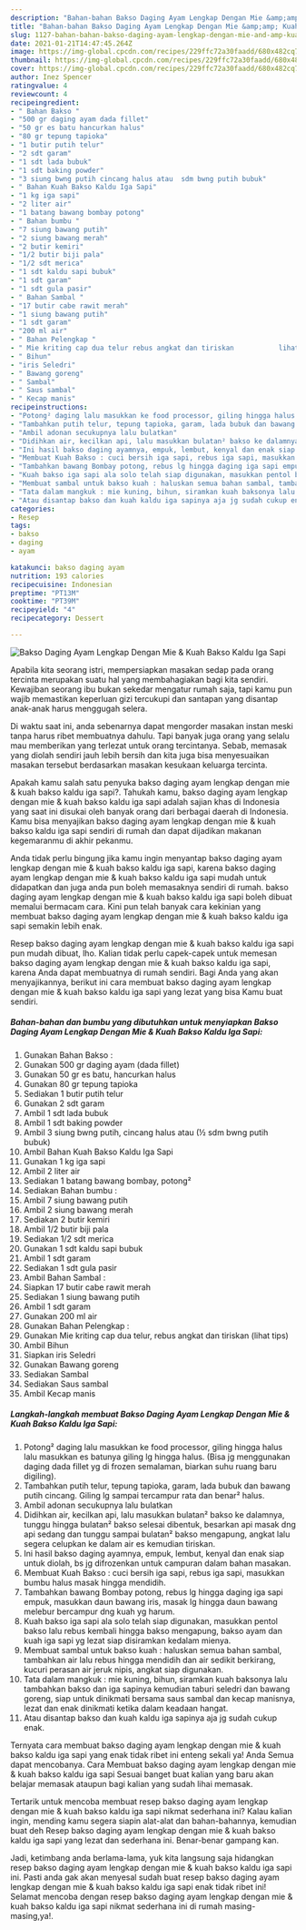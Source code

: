 ```yaml
---
description: "Bahan-bahan Bakso Daging Ayam Lengkap Dengan Mie &amp;amp; Kuah Bakso Kaldu Iga Sapi Sederhana Untuk Jualan"
title: "Bahan-bahan Bakso Daging Ayam Lengkap Dengan Mie &amp;amp; Kuah Bakso Kaldu Iga Sapi Sederhana Untuk Jualan"
slug: 1127-bahan-bahan-bakso-daging-ayam-lengkap-dengan-mie-and-amp-kuah-bakso-kaldu-iga-sapi-sederhana-untuk-jualan
date: 2021-01-21T14:47:45.264Z
image: https://img-global.cpcdn.com/recipes/229ffc72a30faadd/680x482cq70/bakso-daging-ayam-lengkap-dengan-mie-kuah-bakso-kaldu-iga-sapi-foto-resep-utama.jpg
thumbnail: https://img-global.cpcdn.com/recipes/229ffc72a30faadd/680x482cq70/bakso-daging-ayam-lengkap-dengan-mie-kuah-bakso-kaldu-iga-sapi-foto-resep-utama.jpg
cover: https://img-global.cpcdn.com/recipes/229ffc72a30faadd/680x482cq70/bakso-daging-ayam-lengkap-dengan-mie-kuah-bakso-kaldu-iga-sapi-foto-resep-utama.jpg
author: Inez Spencer
ratingvalue: 4
reviewcount: 4
recipeingredient:
- " Bahan Bakso "
- "500 gr daging ayam dada fillet"
- "50 gr es batu hancurkan halus"
- "80 gr tepung tapioka"
- "1 butir putih telur"
- "2 sdt garam"
- "1 sdt lada bubuk"
- "1 sdt baking powder"
- "3 siung bwng putih cincang halus atau  sdm bwng putih bubuk"
- " Bahan Kuah Bakso Kaldu Iga Sapi"
- "1 kg iga sapi"
- "2 liter air"
- "1 batang bawang bombay potong"
- " Bahan bumbu "
- "7 siung bawang putih"
- "2 siung bawang merah"
- "2 butir kemiri"
- "1/2 butir biji pala"
- "1/2 sdt merica"
- "1 sdt kaldu sapi bubuk"
- "1 sdt garam"
- "1 sdt gula pasir"
- " Bahan Sambal "
- "17 butir cabe rawit merah"
- "1 siung bawang putih"
- "1 sdt garam"
- "200 ml air"
- " Bahan Pelengkap "
- " Mie kriting cap dua telur rebus angkat dan tiriskan           lihat tips"
- " Bihun"
- "iris Seledri"
- " Bawang goreng"
- " Sambal"
- " Saus sambal"
- " Kecap manis"
recipeinstructions:
- "Potong² daging lalu masukkan ke food processor, giling hingga halus lalu masukkan es batunya giling lg hingga halus. (Bisa jg menggunakan daging dada fillet yg di frozen semalaman, biarkan suhu ruang baru digiling)."
- "Tambahkan putih telur, tepung tapioka, garam, lada bubuk dan bawang putih cincang. Giling lg sampai tercampur rata dan benar² halus."
- "Ambil adonan secukupnya lalu bulatkan"
- "Didihkan air, kecilkan api, lalu masukkan bulatan² bakso ke dalamnya, tunggu hingga bulatan² bakso selesai dibentuk, besarkan api masak dng api sedang dan tunggu sampai bulatan² bakso mengapung, angkat lalu segera celupkan ke dalam air es kemudian tiriskan."
- "Ini hasil bakso daging ayamnya, empuk, lembut, kenyal dan enak siap untuk diolah, bs jg difrozenkan untuk campuran dalam bahan masakan."
- "Membuat Kuah Bakso : cuci bersih iga sapi, rebus iga sapi, masukkan bumbu halus masak hingga mendidih."
- "Tambahkan bawang Bombay potong, rebus lg hingga daging iga sapi empuk, masukkan daun bawang iris, masak lg hingga daun bawang melebur bercampur dng kuah yg harum."
- "Kuah bakso iga sapi ala solo telah siap digunakan, masukkan pentol bakso lalu rebus kembali hingga bakso mengapung, bakso ayam dan kuah iga sapi yg lezat siap disiramkan kedalam mienya."
- "Membuat sambal untuk bakso kuah : haluskan semua bahan sambal, tambahkan air lalu rebus hingga mendidih dan air sedikit berkirang, kucuri perasan air jeruk nipis, angkat siap digunakan."
- "Tata dalam mangkuk : mie kuning, bihun, siramkan kuah baksonya lalu tambahkan bakso dan iga sapinya kemudian taburi seledri dan bawang goreng, siap untuk dinikmati bersama saus sambal dan kecap manisnya, lezat dan enak dinikmati ketika dalam keadaan hangat."
- "Atau disantap bakso dan kuah kaldu iga sapinya aja jg sudah cukup enak."
categories:
- Resep
tags:
- bakso
- daging
- ayam

katakunci: bakso daging ayam 
nutrition: 193 calories
recipecuisine: Indonesian
preptime: "PT13M"
cooktime: "PT39M"
recipeyield: "4"
recipecategory: Dessert

---
```



![Bakso Daging Ayam Lengkap Dengan Mie &amp; Kuah Bakso Kaldu Iga Sapi](https://img-global.cpcdn.com/recipes/229ffc72a30faadd/680x482cq70/bakso-daging-ayam-lengkap-dengan-mie-kuah-bakso-kaldu-iga-sapi-foto-resep-utama.jpg)

Apabila kita seorang istri, mempersiapkan masakan sedap pada orang tercinta merupakan suatu hal yang membahagiakan bagi kita sendiri. Kewajiban seorang ibu bukan sekedar mengatur rumah saja, tapi kamu pun wajib memastikan keperluan gizi tercukupi dan santapan yang disantap anak-anak harus menggugah selera.

Di waktu  saat ini, anda sebenarnya dapat mengorder masakan instan meski tanpa harus ribet membuatnya dahulu. Tapi banyak juga orang yang selalu mau memberikan yang terlezat untuk orang tercintanya. Sebab, memasak yang diolah sendiri jauh lebih bersih dan kita juga bisa menyesuaikan masakan tersebut berdasarkan masakan kesukaan keluarga tercinta. 



Apakah kamu salah satu penyuka bakso daging ayam lengkap dengan mie &amp; kuah bakso kaldu iga sapi?. Tahukah kamu, bakso daging ayam lengkap dengan mie &amp; kuah bakso kaldu iga sapi adalah sajian khas di Indonesia yang saat ini disukai oleh banyak orang dari berbagai daerah di Indonesia. Kamu bisa menyajikan bakso daging ayam lengkap dengan mie &amp; kuah bakso kaldu iga sapi sendiri di rumah dan dapat dijadikan makanan kegemaranmu di akhir pekanmu.

Anda tidak perlu bingung jika kamu ingin menyantap bakso daging ayam lengkap dengan mie &amp; kuah bakso kaldu iga sapi, karena bakso daging ayam lengkap dengan mie &amp; kuah bakso kaldu iga sapi mudah untuk didapatkan dan juga anda pun boleh memasaknya sendiri di rumah. bakso daging ayam lengkap dengan mie &amp; kuah bakso kaldu iga sapi boleh dibuat memalui bermacam cara. Kini pun telah banyak cara kekinian yang membuat bakso daging ayam lengkap dengan mie &amp; kuah bakso kaldu iga sapi semakin lebih enak.

Resep bakso daging ayam lengkap dengan mie &amp; kuah bakso kaldu iga sapi pun mudah dibuat, lho. Kalian tidak perlu capek-capek untuk memesan bakso daging ayam lengkap dengan mie &amp; kuah bakso kaldu iga sapi, karena Anda dapat membuatnya di rumah sendiri. Bagi Anda yang akan menyajikannya, berikut ini cara membuat bakso daging ayam lengkap dengan mie &amp; kuah bakso kaldu iga sapi yang lezat yang bisa Kamu buat sendiri.

<!--inarticleads1-->

##### Bahan-bahan dan bumbu yang dibutuhkan untuk menyiapkan Bakso Daging Ayam Lengkap Dengan Mie &amp; Kuah Bakso Kaldu Iga Sapi:

1. Gunakan  Bahan Bakso :
1. Gunakan 500 gr daging ayam (dada fillet)
1. Gunakan 50 gr es batu, hancurkan halus
1. Gunakan 80 gr tepung tapioka
1. Sediakan 1 butir putih telur
1. Gunakan 2 sdt garam
1. Ambil 1 sdt lada bubuk
1. Ambil 1 sdt baking powder
1. Ambil 3 siung bwng putih, cincang halus atau (½ sdm bwng putih bubuk)
1. Ambil  Bahan Kuah Bakso Kaldu Iga Sapi
1. Gunakan 1 kg iga sapi
1. Ambil 2 liter air
1. Sediakan 1 batang bawang bombay, potong²
1. Sediakan  Bahan bumbu :
1. Ambil 7 siung bawang putih
1. Ambil 2 siung bawang merah
1. Sediakan 2 butir kemiri
1. Ambil 1/2 butir biji pala
1. Sediakan 1/2 sdt merica
1. Gunakan 1 sdt kaldu sapi bubuk
1. Ambil 1 sdt garam
1. Sediakan 1 sdt gula pasir
1. Ambil  Bahan Sambal :
1. Siapkan 17 butir cabe rawit merah
1. Sediakan 1 siung bawang putih
1. Ambil 1 sdt garam
1. Gunakan 200 ml air
1. Gunakan  Bahan Pelengkap :
1. Gunakan  Mie kriting cap dua telur, rebus angkat dan tiriskan           (lihat tips)
1. Ambil  Bihun
1. Siapkan iris Seledri
1. Gunakan  Bawang goreng
1. Sediakan  Sambal
1. Sediakan  Saus sambal
1. Ambil  Kecap manis




<!--inarticleads2-->

##### Langkah-langkah membuat Bakso Daging Ayam Lengkap Dengan Mie &amp; Kuah Bakso Kaldu Iga Sapi:

1. Potong² daging lalu masukkan ke food processor, giling hingga halus lalu masukkan es batunya giling lg hingga halus. (Bisa jg menggunakan daging dada fillet yg di frozen semalaman, biarkan suhu ruang baru digiling).
1. Tambahkan putih telur, tepung tapioka, garam, lada bubuk dan bawang putih cincang. Giling lg sampai tercampur rata dan benar² halus.
1. Ambil adonan secukupnya lalu bulatkan
1. Didihkan air, kecilkan api, lalu masukkan bulatan² bakso ke dalamnya, tunggu hingga bulatan² bakso selesai dibentuk, besarkan api masak dng api sedang dan tunggu sampai bulatan² bakso mengapung, angkat lalu segera celupkan ke dalam air es kemudian tiriskan.
1. Ini hasil bakso daging ayamnya, empuk, lembut, kenyal dan enak siap untuk diolah, bs jg difrozenkan untuk campuran dalam bahan masakan.
1. Membuat Kuah Bakso : cuci bersih iga sapi, rebus iga sapi, masukkan bumbu halus masak hingga mendidih.
1. Tambahkan bawang Bombay potong, rebus lg hingga daging iga sapi empuk, masukkan daun bawang iris, masak lg hingga daun bawang melebur bercampur dng kuah yg harum.
1. Kuah bakso iga sapi ala solo telah siap digunakan, masukkan pentol bakso lalu rebus kembali hingga bakso mengapung, bakso ayam dan kuah iga sapi yg lezat siap disiramkan kedalam mienya.
1. Membuat sambal untuk bakso kuah : haluskan semua bahan sambal, tambahkan air lalu rebus hingga mendidih dan air sedikit berkirang, kucuri perasan air jeruk nipis, angkat siap digunakan.
1. Tata dalam mangkuk : mie kuning, bihun, siramkan kuah baksonya lalu tambahkan bakso dan iga sapinya kemudian taburi seledri dan bawang goreng, siap untuk dinikmati bersama saus sambal dan kecap manisnya, lezat dan enak dinikmati ketika dalam keadaan hangat.
1. Atau disantap bakso dan kuah kaldu iga sapinya aja jg sudah cukup enak.




Ternyata cara membuat bakso daging ayam lengkap dengan mie &amp; kuah bakso kaldu iga sapi yang enak tidak ribet ini enteng sekali ya! Anda Semua dapat mencobanya. Cara Membuat bakso daging ayam lengkap dengan mie &amp; kuah bakso kaldu iga sapi Sesuai banget buat kalian yang baru akan belajar memasak ataupun bagi kalian yang sudah lihai memasak.

Tertarik untuk mencoba membuat resep bakso daging ayam lengkap dengan mie &amp; kuah bakso kaldu iga sapi nikmat sederhana ini? Kalau kalian ingin, mending kamu segera siapin alat-alat dan bahan-bahannya, kemudian buat deh Resep bakso daging ayam lengkap dengan mie &amp; kuah bakso kaldu iga sapi yang lezat dan sederhana ini. Benar-benar gampang kan. 

Jadi, ketimbang anda berlama-lama, yuk kita langsung saja hidangkan resep bakso daging ayam lengkap dengan mie &amp; kuah bakso kaldu iga sapi ini. Pasti anda gak akan menyesal sudah buat resep bakso daging ayam lengkap dengan mie &amp; kuah bakso kaldu iga sapi enak tidak ribet ini! Selamat mencoba dengan resep bakso daging ayam lengkap dengan mie &amp; kuah bakso kaldu iga sapi nikmat sederhana ini di rumah masing-masing,ya!.

